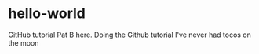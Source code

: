 # hello-world
GitHub tutorial
Pat B here.  Doing the Github tutorial
I've never had tocos on the moon
